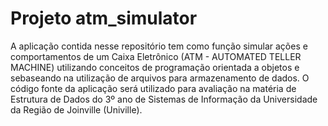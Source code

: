 # Projeto atm_simulator

A aplicação contida nesse repositório tem como função simular ações e comportamentos de um Caixa Eletrônico (ATM - AUTOMATED TELLER MACHINE) utilizando conceitos de programação orientada a objetos e sebaseando na utilização de arquivos para armazenamento de dados. O código fonte da aplicação será utilizado para avaliação na matéria de Estrutura de Dados do 3º ano de Sistemas de Informação da Universidade da Região de Joinville (Univille).

